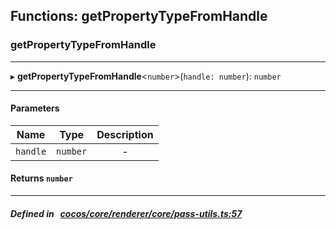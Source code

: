 ## Functions: getPropertyTypeFromHandle

### getPropertyTypeFromHandle


___
▸ **getPropertyTypeFromHandle**<`number`\>(`handle: number`): `number`
___


#### Parameters

| Name | Type | Description |
| :------: | :------: | :------: |
| `handle` | `number` | - |

#### Returns `number` 
___


##### Defined in &nbsp;   [cocos/core/renderer/core/pass-utils.ts:57](https://github.com/cocos-creator/engine/blob/c7bf6b8a9/cocos/core/renderer/core/pass-utils.ts#L57)&nbsp;
